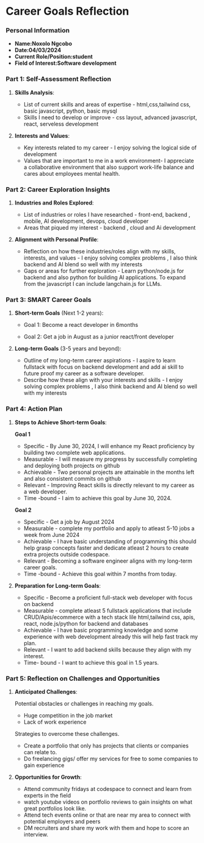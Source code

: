 
# Career Goals Reflection 



### Personal Information

- **Name:Noxolo Ngcobo**
- **Date:04/03/2024**
- **Current Role/Position:student**
- **Field of Interest:Software development**

### Part 1: Self-Assessment Reflection

1. **Skills Analysis**:
    
    - List of current skills and areas of expertise - html,css,tailwind css, basic javascript, python, basic mysql
    - Skills I need to develop or improve - css layout, advanced javascript, react, serveless development

2. **Interests and Values**:
    
    - Key interests related to my career - I enjoy solving the logical side of development
    - Values that are important to me in a work environment- I appreciate a collaborative environment that also support work-life balance and cares about employees mental health.

### Part 2: Career Exploration Insights

1. **Industries and Roles Explored**:
    
    - List of industries or roles I have researched - front-end, backend , mobile, AI development, devops, cloud developer
    - Areas that piqued my interest - backend , cloud and Ai development

2. **Alignment with Personal Profile**:
    
    - Reflection on how these industries/roles align with my skills, interests, and values - I enjoy solving complex problems , I also think backend and AI blend so well with my interests 
    - Gaps or areas for further exploration - Learn python/node.js for backend and also python for building AI applications. To expand from the javascript I can include  langchain.js for LLMs.

### Part 3: SMART Career Goals

1. **Short-term Goals** (Next 1-2 years):
    
    - Goal 1: Become a react developer in 6months
    
    - Goal 2: Get a job in August as a junior react/front developer
    
2. **Long-term Goals** (3-5 years and beyond):
    
    - Outline of my  long-term career aspirations - I aspire to learn fullstack with focus on backend development and add ai skill to future proof my career as a software developer.
    - Describe how these align with your interests and skills -  I enjoy solving complex problems , I also think backend and AI blend so well with my interests 

### Part 4: Action Plan

1. **Steps to Achieve Short-term Goals**:

     **Goal 1** 
    
    - Specific -  By June 30, 2024, I will enhance my React proficiency by building two complete web applications.
    - Measurable - I will measure my progress by successfully completing and deploying both projects on github 
    - Achievable - Two personal projects are attainable in the months left and also consistent commits on github
    - Relevant - Improving React skills is directly relevant to my career as a web developer.
    - Time -bound - I aim to achieve this goal by June 30, 2024.

    **Goal 2**
    - Specific -  Get a job by August 2024
    - Measurable - complete my portfolio and apply to atleast 5-10 jobs a week from June 2024
    - Achievable - I have basic understanding of programming this should help grasp concepts faster and dedicate atleast 2 hours to create extra projects outside codespace.
    - Relevant - Becoming a software engineer aligns with my long-term career goals.
    - Time -bound - Achieve this goal within 7 months from today.

2. **Preparation for Long-term Goals**:

    - Specific - Become a proficient full-stack web developer with focus on backend
    - Measurable - complete atleast 5 fullstack applications that include CRUD/Apis/ecommerce with a tech stack lile html,tailwind css, apis, react, node.js/python for backend and databases
    - Achievable - I have basic programming knowledge and some experience with web development already this will help fast track my plan.
    - Relevant - I want to add backend skills because they align with my interest.
    - Time- bound - I want to achieve this goal in 1.5 years.

### Part 5: Reflection on Challenges and Opportunities

1. **Anticipated Challenges**:
    
    Potential obstacles or challenges in reaching my goals.

    - Huge competition in the job market
    - Lack of work experience

    Strategies to overcome these challenges.

    - Create a portfolio that only has projects that clients or companies can relate to.
    - Do freelancing gigs/ offer my services for free to some companies to gain experience

2. **Opportunities for Growth**:

   - Attend community fridays at codespace to connect and learn from experts in the field
   - watch youtube videos on portfolio reviews to gain insights on what great portfolios look like.
   - Attend tech events online or that are near my area to connect with potential employers and peers
   - DM recruiters and share my work with them and hope to score an interview.





